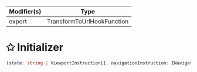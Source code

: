 | Modifier(s)                            | Type                     |
|----------------------------------------|--------------------------|
| export | TransformToUrlHookFunction |

# &#10025; Initializer

```ts
(state: string | ViewportInstruction[], navigationInstruction: INavigatorInstruction) => Promise<string | ViewportInstruction[]>
```
